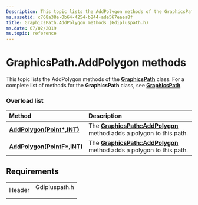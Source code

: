 ```yaml
---
Description: This topic lists the AddPolygon methods of the GraphicsPath class. For a complete list of methods for the GraphicsPath class, see GraphicsPath.
ms.assetid: c768a38e-0b64-4254-b844-ade567eaea8f
title: GraphicsPath.AddPolygon methods (Gdipluspath.h)
ms.date: 07/02/2019
ms.topic: reference
---
```


# GraphicsPath.AddPolygon methods

This topic lists the AddPolygon methods of the [**GraphicsPath**](https://msdn.microsoft.com/library/ms534456(v=VS.85).aspx) class. For a complete list of methods for the **GraphicsPath** class, see [**GraphicsPath**](https://msdn.microsoft.com/library/ms534456(v=VS.85).aspx).

### Overload list



| Method                                                                                              | Description                                                                                                                                            |
|:----------------------------------------------------------------------------------------------------|:-------------------------------------------------------------------------------------------------------------------------------------------------------|
| [**AddPolygon(Point\*,INT)**](https://msdn.microsoft.com/library/ms535593(v=VS.85).aspx)   | The [**GraphicsPath::AddPolygon**](https://msdn.microsoft.com/library/ms535593(v=VS.85).aspx) method adds a polygon to this path.<br/>  |
| [**AddPolygon(PointF\*,INT)**](https://msdn.microsoft.com/library/ms535594(v=VS.85).aspx) | The [**GraphicsPath::AddPolygon**](https://msdn.microsoft.com/library/ms535594(v=VS.85).aspx) method adds a polygon to this path.<br/> |



## Requirements



|                   |                                                                                          |
|-------------------|------------------------------------------------------------------------------------------|
| Header<br/> | <dl> <dt>Gdipluspath.h</dt> </dl> |



 

 




